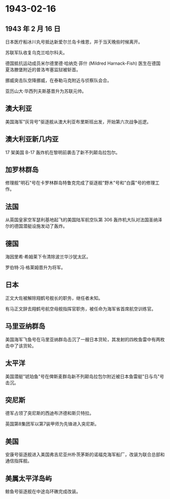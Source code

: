 # 1943-02-16

## 1943 年 2 月 16 日

日本医疗船冰川丸号抵达新爱尔兰岛卡维恩，并于当天晚些时候离开。

苏联军队收复乌克兰哈尔科夫。

德国抵抗运动成员米尔德里德·哈纳克·菲什 (Mildred Harnack-Fish)
医生在德国夏洛滕堡附近的普洛岑塞监狱被斩首。

挪威突击队空降挪威，在泰勒马克附近与侦察队会合。

亚历山大·华西列夫斯基晋升为苏联元帅。

## 澳大利亚

美国海军"灰背号"驱逐舰从澳大利亚布里斯班出发，开始第六次战争巡逻。

## 澳大利亚新几内亚

17 架美国 B-17 轰炸机在黎明前袭击了新不列颠岛拉包尔。

## 加罗林群岛

修理舰"明石"号在卡罗林群岛特鲁克完成了驱逐舰"野木"号和"白露"号的修理工作。

## 法国

从英国皇家空军瑟利基地起飞的美国陆军航空队第 306
轰炸机大队对法国圣纳泽尔的德国潜艇设施发动了轰炸。

## 德国

海因里希·希姆莱下令清除波兰华沙犹太区。

罗伯特·冯·格莱姆晋升为将军。

## 日本

正文大佐被解除翔鹤号舰长的职务，继任者未知。

有马正文辞去翔鹤号航空母舰指挥官职务，被任命为海军省首席航空训练官。

## 马里亚纳群岛

美国海军飞鱼号在马里亚纳群岛击沉了一艘日本货轮，其发射的四枚鱼雷中有两枚击中了该货轮。

## 太平洋

美国潜艇"琥珀鱼"号在俾斯麦群岛新不列颠岛拉包尔附近被日本鱼雷艇"日与鸟"号击沉。

## 突尼斯

德军占领了突尼斯的西迪布济德和斯贝特拉。

英国第8集团军以第7装甲师为先锋进入突尼斯。

## 美国

安康号驱逐舰进入美国弗吉尼亚州朴茨茅斯的诺福克海军船厂，改装为联合总部和通信指挥舰。

## 美属太平洋岛屿

鲸鱼号驱逐舰在中途岛环礁完成改装。

